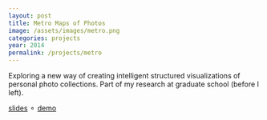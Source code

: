 ```yaml
---
layout: post
title: Metro Maps of Photos
image: /assets/images/metro.png
categories: projects
year: 2014
permalink: /projects/metro
---
```

Exploring a new way of creating intelligent structured visualizations of personal photo collections. Part of my research at graduate school (before I left).

[slides](/assets/files/metro2014.pdf) &#9900; [demo](/metro-faces/maps.html)